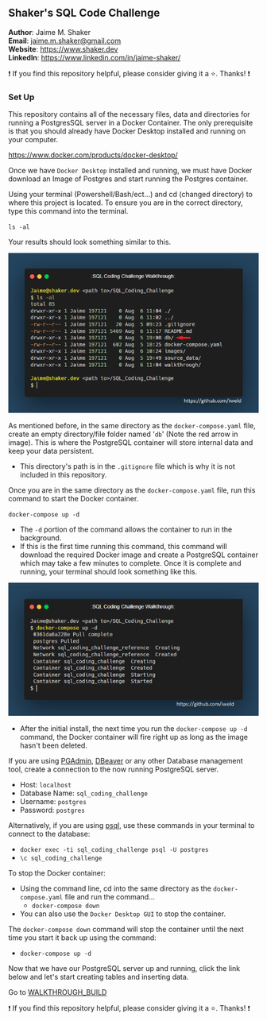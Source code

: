 ## Shaker's SQL Code Challenge

**Author**: Jaime M. Shaker <br />
**Email**: jaime.m.shaker@gmail.com <br />
**Website**: https://www.shaker.dev <br />
**LinkedIn**: https://www.linkedin.com/in/jaime-shaker/  <br />

:exclamation: If you find this repository helpful, please consider giving it a :star:. Thanks! :exclamation:

### Set Up

This repository contains all of the necessary files, data and directories for running a PostgresSQL server in a Docker Container.  The only prerequisite is that you should already have Docker Desktop installed and running on your computer.

 https://www.docker.com/products/docker-desktop/

 Once we have `Docker Desktop` installed and running, we must have Docker download an Image of Postgres and start running the Postgres container.

 Using your terminal (Powershell/Bash/ect...) and cd (changed directory) to where this project is located.  To ensure you are in the correct directory, type this command into the terminal.

 `ls -al`

 Your results should look something similar to this.

 ![alt text](../images/terminal_1.PNG)

 As mentioned before, in the same directory as the `docker-compose.yaml` file, create an empty directory/file folder named '`db`' (Note the red arrow in image). This is where the PostgreSQL container will store internal data and keep your data persistent.
 * This directory's path is in the `.gitignore` file which is why it is not included in this repository.

 Once you are in the same directory as the `docker-compose.yaml` file, run this command to start the Docker container.

 `docker-compose up -d`

* The `-d` portion of the command allows the container to run in the background.
 * If this is the first time running this command, this command will download the required Docker image and create a PostgreSQL container which may take a few minutes to complete.  Once it is complete and running, your terminal should look something like this.

  ![alt text](../images/terminal_2.PNG)

 * After the initial install, the next time you run the   `docker-compose up -d` command, the Docker container will fire right up as long as the image hasn't been deleted.

If you are using [PGAdmin](https://www.pgadmin.org/), [DBeaver](https://dbeaver.io/) or any other Database management tool, create a connection to the now running PostgreSQL server.
* Host: `localhost`
* Database Name: `sql_coding_challenge`
* Username: `postgres`
* Password: `postgres`

Alternatively, if you are using [psql](https://gist.github.com/Kartones/dd3ff5ec5ea238d4c546), use these commands in your terminal to connect to the database:
* `docker exec -ti sql_coding_challenge psql -U postgres`
* `\c sql_coding_challenge`

To stop the Docker container:
* Using the command line, cd into the same directory as the `docker-compose.yaml` file and run the command...
	* `docker-compose down`
* You can also use the `Docker Desktop GUI` to stop the container.

The `docker-compose down` command will stop the container until the next time you start it back up using the command: 
*  `docker-compose up -d`
 
Now that we have our PostgreSQL server up and running, click the link below and let's start creating tables and inserting data.

 Go to [WALKTHROUGH_BUILD](WALKTHROUGH_BUILD.md)

:exclamation: If you find this repository helpful, please consider giving it a :star:. Thanks! :exclamation:



